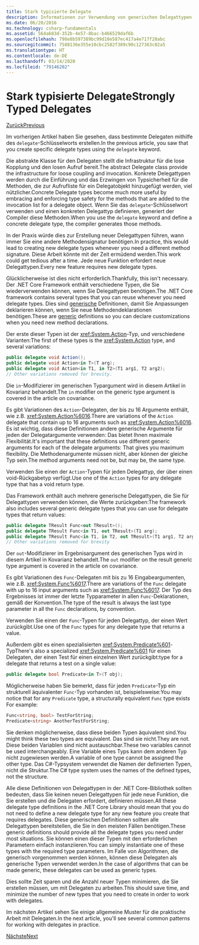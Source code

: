 ```yaml
---
title: Stark typisierte Delegate
description: Informationen zur Verwendung von generischen Delegattypen zum Deklarieren von benutzerdefinierten Typen beim Erstellen eines Features, das Delegaten erfordert.
ms.date: 06/20/2016
ms.technology: csharp-fundamentals
ms.assetid: 564a683d-352b-4e57-8bac-b466529daf6b
ms.openlocfilehash: 798e8b597389bc99d10e587ec417a4e717f28abc
ms.sourcegitcommit: 7588136e355e10cbc2582f389c90c127363c02a5
ms.translationtype: HT
ms.contentlocale: de-DE
ms.lasthandoff: 03/14/2020
ms.locfileid: "79146202"
---
```

# <a name="strongly-typed-delegates"></a><span data-ttu-id="a4150-103">Stark typisierte Delegate</span><span class="sxs-lookup"><span data-stu-id="a4150-103">Strongly Typed Delegates</span></span>

[<span data-ttu-id="a4150-104">Zurück</span><span class="sxs-lookup"><span data-stu-id="a4150-104">Previous</span></span>](delegate-class.md)

<span data-ttu-id="a4150-105">Im vorherigen Artikel haben Sie gesehen, dass bestimmte Delegaten mithilfe des `delegate`-Schlüsselworts erstellen.</span><span class="sxs-lookup"><span data-stu-id="a4150-105">In the previous article, you saw that you create specific delegate types using the `delegate` keyword.</span></span>

<span data-ttu-id="a4150-106">Die abstrakte Klasse für den Delegaten stellt die Infrastruktur für die lose Kopplung und den losen Aufruf bereit.</span><span class="sxs-lookup"><span data-stu-id="a4150-106">The abstract Delegate class provide the infrastructure for loose coupling and invocation.</span></span> <span data-ttu-id="a4150-107">Konkrete Delegattypen werden durch die Einführung und das Erzwingen von Typsicherheit für die Methoden, die zur Aufrufliste für ein Delegatobjekt hinzugefügt werden, viel nützlicher.</span><span class="sxs-lookup"><span data-stu-id="a4150-107">Concrete Delegate types become much more useful by embracing and enforcing type safety for the methods that are added to the invocation list for a delegate object.</span></span> <span data-ttu-id="a4150-108">Wenn Sie das `delegate`-Schlüsselwort verwenden und einen konkreten Delegattyp definieren, generiert der Compiler diese Methoden.</span><span class="sxs-lookup"><span data-stu-id="a4150-108">When you use the `delegate` keyword and define a concrete delegate type, the compiler generates those methods.</span></span>

<span data-ttu-id="a4150-109">In der Praxis würde dies zur Erstellung neuer Delegattypen führen, wann immer Sie eine andere Methodensignatur benötigen.</span><span class="sxs-lookup"><span data-stu-id="a4150-109">In practice, this would lead to creating new delegate types whenever you need a different method signature.</span></span> <span data-ttu-id="a4150-110">Diese Arbeit könnte mit der Zeit ermüdend werden.</span><span class="sxs-lookup"><span data-stu-id="a4150-110">This work could get tedious after a time.</span></span> <span data-ttu-id="a4150-111">Jede neue Funktion erfordert neue Delegattypen.</span><span class="sxs-lookup"><span data-stu-id="a4150-111">Every new feature requires new delegate types.</span></span>

<span data-ttu-id="a4150-112">Glücklicherweise ist dies nicht erforderlich.</span><span class="sxs-lookup"><span data-stu-id="a4150-112">Thankfully, this isn't necessary.</span></span> <span data-ttu-id="a4150-113">Der .NET Core Framework enthält verschiedene Typen, die Sie wiederverwenden können, wenn Sie Delegattypen benötigen.</span><span class="sxs-lookup"><span data-stu-id="a4150-113">The .NET Core framework contains several types that you can reuse whenever you need delegate types.</span></span> <span data-ttu-id="a4150-114">Dies sind [generische](programming-guide/generics/index.md) Definitionen, damit Sie Anpassungen deklarieren können, wenn Sie neue Methodendeklarationen benötigen.</span><span class="sxs-lookup"><span data-stu-id="a4150-114">These are [generic](programming-guide/generics/index.md) definitions so you can declare customizations when you need new method declarations.</span></span>

<span data-ttu-id="a4150-115">Der erste dieser Typen ist der <xref:System.Action>-Typ, und verschiedene Varianten:</span><span class="sxs-lookup"><span data-stu-id="a4150-115">The first of these types is the <xref:System.Action> type, and several variations:</span></span>

```csharp
public delegate void Action();
public delegate void Action<in T>(T arg);
public delegate void Action<in T1, in T2>(T1 arg1, T2 arg2);
// Other variations removed for brevity.
```

<span data-ttu-id="a4150-116">Die `in`-Modifizierer im generischen Typargument wird in diesem Artikel in Kovarianz behandelt.</span><span class="sxs-lookup"><span data-stu-id="a4150-116">The `in` modifier on the generic type argument is covered in the article on covariance.</span></span>

<span data-ttu-id="a4150-117">Es gibt Variationen des `Action`-Delegaten, der bis zu 16 Argumente enthält, wie z.B. <xref:System.Action%6016>.</span><span class="sxs-lookup"><span data-stu-id="a4150-117">There are variations of the `Action` delegate that contain up to 16 arguments such as <xref:System.Action%6016>.</span></span>
<span data-ttu-id="a4150-118">Es ist wichtig, dass diese Definitionen andere generische Argumente für jeden der Delegatargumente verwenden: Das bietet Ihnen maximale Flexibilität.</span><span class="sxs-lookup"><span data-stu-id="a4150-118">It's important that these definitions use different generic arguments for each of the delegate arguments: That gives you maximum flexibility.</span></span> <span data-ttu-id="a4150-119">Die Methodenargumente müssen nicht, aber können der gleiche Typ sein.</span><span class="sxs-lookup"><span data-stu-id="a4150-119">The method arguments need not be, but may be, the same type.</span></span>

<span data-ttu-id="a4150-120">Verwenden Sie einen der `Action`-Typen für jeden Delegattyp, der über einen void-Rückgabetyp verfügt.</span><span class="sxs-lookup"><span data-stu-id="a4150-120">Use one of the `Action` types for any delegate type that has a void return type.</span></span>

<span data-ttu-id="a4150-121">Das Framework enthält auch mehrere generische Delegattypen, die Sie für Delegattypen verwenden können, die Werte zurückgeben:</span><span class="sxs-lookup"><span data-stu-id="a4150-121">The framework also includes several generic delegate types that you can use for delegate types that return values:</span></span>

```csharp
public delegate TResult Func<out TResult>();
public delegate TResult Func<in T1, out TResult>(T1 arg);
public delegate TResult Func<in T1, in T2, out TResult>(T1 arg1, T2 arg2);
// Other variations removed for brevity
```

<span data-ttu-id="a4150-122">Der `out`-Modifizierer im Ergebnisargument des generischen Typs wird in diesem Artikel in Kovarianz behandelt.</span><span class="sxs-lookup"><span data-stu-id="a4150-122">The `out` modifier on the result generic type argument is covered in the article on covariance.</span></span>

<span data-ttu-id="a4150-123">Es gibt Variationen des `Func`-Delegaten mit bis zu 16 Eingabeargumenten, wie z.B. <xref:System.Func%6017>.</span><span class="sxs-lookup"><span data-stu-id="a4150-123">There are variations of the `Func` delegate with up to 16 input arguments such as <xref:System.Func%6017>.</span></span>
<span data-ttu-id="a4150-124">Der Typ des Ergebnisses ist immer der letzte Typparameter in allen `Func`-Deklarationen, gemäß der Konvention.</span><span class="sxs-lookup"><span data-stu-id="a4150-124">The type of the result is always the last type parameter in all the `Func` declarations, by convention.</span></span>

<span data-ttu-id="a4150-125">Verwenden Sie einen der `Func`-Typen für jeden Delegattyp, der einen Wert zurückgibt.</span><span class="sxs-lookup"><span data-stu-id="a4150-125">Use one of the `Func` types for any delegate type that returns a value.</span></span>

<span data-ttu-id="a4150-126">Außerdem gibt es einen spezialisierten <xref:System.Predicate%601>-Typ</span><span class="sxs-lookup"><span data-stu-id="a4150-126">There's also a specialized <xref:System.Predicate%601></span></span>
<span data-ttu-id="a4150-127">für einen Delegaten, der einen Test für einen einzelnen Wert zurückgibt:</span><span class="sxs-lookup"><span data-stu-id="a4150-127">type for a delegate that returns a test on a single value:</span></span>

```csharp
public delegate bool Predicate<in T>(T obj);
```

<span data-ttu-id="a4150-128">Möglicherweise haben Sie bemerkt, dass für jeden `Predicate`-Typ ein strukturell äquivalenter `Func`-Typ vorhanden ist, beispielsweise:</span><span class="sxs-lookup"><span data-stu-id="a4150-128">You may notice that for any `Predicate` type, a structurally equivalent `Func` type exists For example:</span></span>

```csharp
Func<string, bool> TestForString;
Predicate<string> AnotherTestForString;
```

<span data-ttu-id="a4150-129">Sie denken möglicherweise, dass diese beiden Typen äquivalent sind.</span><span class="sxs-lookup"><span data-stu-id="a4150-129">You might think these two types are equivalent.</span></span> <span data-ttu-id="a4150-130">Das sind sie nicht.</span><span class="sxs-lookup"><span data-stu-id="a4150-130">They are not.</span></span>
<span data-ttu-id="a4150-131">Diese beiden Variablen sind nicht austauschbar.</span><span class="sxs-lookup"><span data-stu-id="a4150-131">These two variables cannot be used interchangeably.</span></span> <span data-ttu-id="a4150-132">Eine Variable eines Typs kann dem anderen Typ nicht zugewiesen werden.</span><span class="sxs-lookup"><span data-stu-id="a4150-132">A variable of one type cannot be assigned the other type.</span></span> <span data-ttu-id="a4150-133">Das C#-Typsystem verwendet die Namen der definierten Typen, nicht die Struktur.</span><span class="sxs-lookup"><span data-stu-id="a4150-133">The C# type system uses the names of the defined types, not the structure.</span></span>

<span data-ttu-id="a4150-134">Alle diese Definitionen von Delegattypen in der .NET Core-Bibliothek sollten bedeuten, dass Sie keinen neuen Delegattypen für jede neue Funktion, die Sie erstellen und die Delegaten erfordert, definieren müssen.</span><span class="sxs-lookup"><span data-stu-id="a4150-134">All these delegate type definitions in the .NET Core Library should mean that you do not need to define a new delegate type for any new feature you create that requires delegates.</span></span> <span data-ttu-id="a4150-135">Diese generischen Definitionen sollten alle Delegattypen bereitstellen, die Sie in den meisten Fällen benötigen.</span><span class="sxs-lookup"><span data-stu-id="a4150-135">These generic definitions should provide all the delegate types you need under most situations.</span></span> <span data-ttu-id="a4150-136">Sie können einen dieser Typen mit den erforderlichen Parametern einfach instanziieren.</span><span class="sxs-lookup"><span data-stu-id="a4150-136">You can simply instantiate one of these types with the required type parameters.</span></span> <span data-ttu-id="a4150-137">Im Falle von Algorithmen, die generisch vorgenommen werden können, können diese Delegaten als generische Typen verwendet werden.</span><span class="sxs-lookup"><span data-stu-id="a4150-137">In the case of algorithms that can be made generic, these delegates can be used as generic types.</span></span>

<span data-ttu-id="a4150-138">Dies sollte Zeit sparen und die Anzahl neuer Typen minimieren, die Sie erstellen müssen, um mit Delegaten zu arbeiten.</span><span class="sxs-lookup"><span data-stu-id="a4150-138">This should save time, and minimize the number of new types that you need to create in order to work with delegates.</span></span>

<span data-ttu-id="a4150-139">Im nächsten Artikel sehen Sie einige allgemeine Muster für die praktische Arbeit mit Delegaten.</span><span class="sxs-lookup"><span data-stu-id="a4150-139">In the next article, you'll see several common patterns for working with delegates in practice.</span></span>

[<span data-ttu-id="a4150-140">Nächste</span><span class="sxs-lookup"><span data-stu-id="a4150-140">Next</span></span>](delegates-patterns.md)
